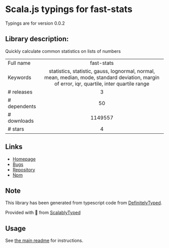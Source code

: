 
# Scala.js typings for fast-stats

Typings are for version 0.0.2

## Library description:
Quickly calculate common statistics on lists of numbers

|                    |                 |
| ------------------ | :-------------: |
| Full name          | fast-stats |
| Keywords           | statistics, statistic, gauss, lognormal, normal, mean, median, mode, standard deviation, margin of error, iqr, quartile, inter quartile range |
| # releases         | 3 |
| # dependents       | 50 |
| # downloads        | 1149557 |
| # stars            | 4 |

## Links
- [Homepage](https://github.com/bluesmoon/node-faststats)
- [Bugs](https://github.com/bluesmoon/node-faststats/issues)
- [Repository](https://github.com/bluesmoon/node-faststats)
- [Npm](https://www.npmjs.com/package/fast-stats)
    


## Note
This library has been generated from typescript code from [DefinitelyTyped](https://definitelytyped.org).

Provided with :purple_heart: from [ScalablyTyped](https://github.com/oyvindberg/ScalablyTyped)

## Usage
See [the main readme](../../readme.md) for instructions.


